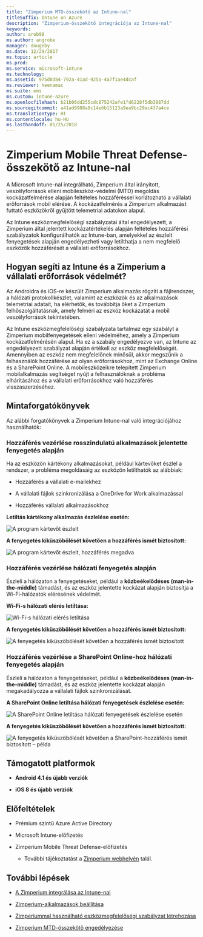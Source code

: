 ```yaml
---
title: "Zimperium MTD-összekötő az Intune-nal"
titleSuffix: Intune on Azure
description: "Zimperium-összekötő integrációja az Intune-nal"
keywords: 
author: arob98
ms.author: angrobe
manager: dougeby
ms.date: 12/29/2017
ms.topic: article
ms.prod: 
ms.service: microsoft-intune
ms.technology: 
ms.assetid: 975d8d84-792a-41ad-925a-4a7f1ae4dcaf
ms.reviewer: heenamac
ms.suite: ems
ms.custom: intune-azure
ms.openlocfilehash: b21b06dd255cdc875242afe1fd6228f5db3887dd
ms.sourcegitcommit: a41ad9988a8c14e6b15123a9ea9bc29ac437a4ce
ms.translationtype: HT
ms.contentlocale: hu-HU
ms.lasthandoff: 01/25/2018
---
```

# <a name="zimperium-mobile-threat-defense-connector-with-intune"></a>Zimperium Mobile Threat Defense-összekötő az Intune-nal

A Microsoft Intune-nal integrálható, Zimperium által irányított, veszélyforrások elleni mobileszköz-védelmi (MTD) megoldás kockázatfelmérése alapján feltételes hozzáféréssel korlátozható a vállalati erőforrások mobil elérése. A kockázatfelmérés a Zimperium alkalmazást futtató eszközökről gyűjtött telemetriai adatokon alapul.

Az Intune eszközmegfelelőségi szabályzatai által engedélyezett, a Zimperium által jelentett kockázatértékelés alapján feltételes hozzáférési szabályzatok konfigurálhatók az Intune-ban, amelyekkel az észlelt fenyegetések alapján engedélyezheti vagy letilthatja a nem megfelelő eszközök hozzáférését a vállalati erőforrásokhoz.

## <a name="how-do-intune-and-zimperium-help-protect-your-company-resources"></a>Hogyan segíti az Intune és a Zimperium a vállalati erőforrások védelmét?

Az Androidra és iOS-re készült Zimperium alkalmazás rögzíti a fájlrendszer, a hálózati protokollkészlet, valamint az eszközök és az alkalmazások telemetriai adatait, ha elérhetők, és továbbítja őket a Zimperium felhőszolgáltatásnak, amely felméri az eszköz kockázatát a mobil veszélyforrások tekintetében.

Az Intune eszközmegfelelőségi szabályzata tartalmaz egy szabályt a Zimperium mobilfenyegetések elleni védelméhez, amely a Zimperium kockázatfelmérésén alapul. Ha ez a szabály engedélyezve van, az Intune az engedélyezett szabályzat alapján értékeli az eszköz megfelelőségét. Amennyiben az eszköz nem megfelelőnek minősül, akkor megszűnik a felhasználók hozzáférése az olyan erőforrásokhoz, mint az Exchange Online és a SharePoint Online. A mobileszközeikre telepített Zimperium mobilalkalmazás segítséget nyújt a felhasználóknak a probléma elhárításához és a vállalati erőforrásokhoz való hozzáférés visszaszerzéséhez.

## <a name="sample-scenarios"></a>Mintaforgatókönyvek

Az alábbi forgatókönyvek a Zimperium Intune-nal való integrációjához használhatók:

### <a name="control-access-based-on-threats-from-malicious-apps"></a>Hozzáférés vezérlése rosszindulatú alkalmazások jelentette fenyegetés alapján

Ha az eszközön kártékony alkalmazásokat, például kártevőket észlel a rendszer, a probléma megoldásáig az eszközön letilthatók az alábbiak:

-   Hozzáférés a vállalati e-mailekhez

-   A vállalati fájlok szinkronizálása a OneDrive for Work alkalmazással

-   Hozzáférés vállalati alkalmazásokhoz

**Letiltás kártékony alkalmazás észlelése esetén:**

![A program kártevőt észlelt](./media/Maliciousapps_blocked_Zimperium.png)

**A fenyegetés kiküszöbölését követően a hozzáférés ismét biztosított:**

![A program kártevőt észlelt, hozzáférés megadva](./media/maliciousapps_unblocked_Zimperium.png)

### <a name="control-access-based-on-threat-to-network"></a>Hozzáférés vezérlése hálózati fenyegetés alapján

Észleli a hálózaton a fenyegetéseket, például a **közbeékelődéses (man-in-the-middle)** támadást, és az eszköz jelentette kockázat alapján biztosítja a Wi-Fi-hálózatok elérésének védelmét.

**Wi-Fi-s hálózati elérés letiltása:**

![Wi-Fi-s hálózati elérés letiltása](./media/network_wifi_blocked_Zimperium.png)

**A fenyegetés kiküszöbölését követően a hozzáférés ismét biztosított:**

![A fenyegetés kiküszöbölését követően a hozzáférés ismét biztosított](./media/network_wifi_unblocked_Zimperium.png)

### <a name="control-access-to-sharepoint-online-based-on-threat-to-network"></a>Hozzáférés vezérlése a SharePoint Online-hoz hálózati fenyegetés alapján

Észleli a hálózaton a fenyegetéseket, például a **közbeékelődéses (man-in-the-middle)** támadást, és az eszköz jelentette kockázat alapján megakadályozza a vállalati fájlok szinkronizálását.

**A SharePoint Online letiltása hálózati fenyegetések észlelése esetén:**

![A SharePoint Online letiltása hálózati fenyegetések észlelése esetén](./media/network_spo_blocked_Zimperium.png)

**A fenyegetés kiküszöbölését követően a hozzáférés ismét biztosított:**

![A fenyegetés kiküszöbölését követően a SharePoint-hozzáférés ismét biztosított – példa](./media/network_spo_unblocked_Zimperium.png)

## <a name="supported-platforms"></a>Támogatott platformok

-   **Android 4.1 és újabb verziók**

-   **iOS 8 és újabb verziók**

## <a name="prerequisites"></a>Előfeltételek

-   Prémium szintű Azure Active Directory

-   Microsoft Intune-előfizetés

-   Zimperium Mobile Threat Defense-előfizetés

    -   További tájékoztatást a [Zimperium webhelyén](https://www.zimperium.com/zips-mobile-ips) talál.

## <a name="next-steps"></a>További lépések

- [A Zimperium integrálása az Intune-nal](zimperium-mtd-connector-integration.md)

- [Zimperium-alkalmazások beállítása](mtd-apps-ios-app-configuration-policy-add-assign.md)

- [Zimperiummal használható eszközmegfelelőségi szabályzat létrehozása](mtd-device-compliance-policy-create.md)

- [Zimperium MTD-összekötő engedélyezése](mtd-connector-enable.md)
